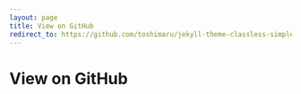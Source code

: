 ```yaml
---
layout: page
title: View on GitHub
redirect_to: https://github.com/toshimaru/jekyll-theme-classless-simple
---
```


# View on GitHub
